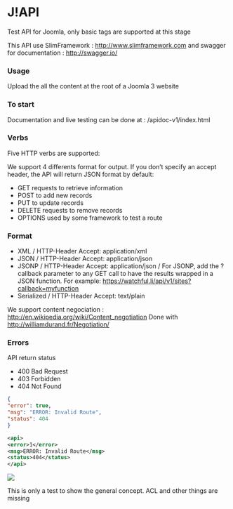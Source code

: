 J!API
====

Test API for Joomla, only basic tags are supported at this stage

This API use SlimFramework : http://www.slimframework.com
and swagger for documentation : http://swagger.io/

### Usage
Upload the all the content at the root of a Joomla 3 website

### To start
Documentation and live testing can be done at : /apidoc-v1/index.html

### Verbs
Five HTTP verbs are supported:

We support 4 differents format for output. If you don’t specify an accept header, the API will return JSON format by default:
* GET requests to retrieve information
* POST to add new records
* PUT to update records
* DELETE requests to remove records
* OPTIONS used by some framework to test a route

### Format
* XML
/ HTTP-Header Accept: application/xml
* JSON
/ HTTP-Header Accept: application/json
* JSONP
/ HTTP-Header Accept: application/json
/ For JSONP, add the ?callback parameter to any GET call to have the results wrapped in a JSON function. For example: https://watchful.li/api/v1/sites?callback=myfunction
* Serialized
/ HTTP-Header Accept: text/plain 

We support content negociation : http://en.wikipedia.org/wiki/Content_negotiation
Done with http://williamdurand.fr/Negotiation/

### Errors
API return  status

* 400	Bad Request	
* 403	Forbidden	
* 404	Not Found	

```JSON
{
"error": true,
"msg": "ERROR: Invalid Route",
"status": 404
} 
```

```XML
<api>
<error>1</error>
<msg>ERROR: Invalid Route</msg>
<status>404</status>
</api>
```
<img src="https://monosnap.com/image/OTlYewNGvbGpDHpq8q2wykEzK4MZxA.png">


This is only a test to show the general concept. ACL and other things are missing
